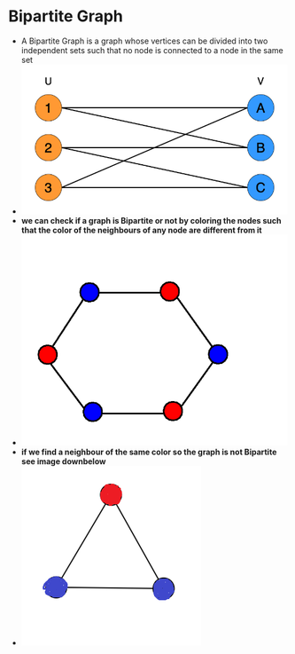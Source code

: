 # Bipartite Graph 
- A Bipartite Graph is a graph whose vertices can be divided into two independent sets such that no node is connected to a node in the same set
- ![two independent sets](Images/Sets.png)
- **we can check if a graph is Bipartite or not by coloring the nodes such that the color of the neighbours of any node are different from it**
- ![Colored Graph](Images/Colors.png)
- **if we find a neighbour of the same color so the graph is not Bipartite see image downbelow**
- ![grpah](Images/graph.png)

